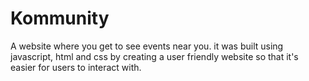 # Kommunity

A website where you get to see events near you.
it was built using javascript, html and css by creating a user friendly website so that it's easier for users to interact with. 
